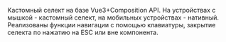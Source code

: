 Кастомный селект на базе Vue3+Composition API.
На устройствах с мышкой - кастомный селект, на мобильных устройствах - нативный.
Реализованы функции навигации с помощью клавиатуры, закрытие селекта по нажатию на ESC или вне компонента.
